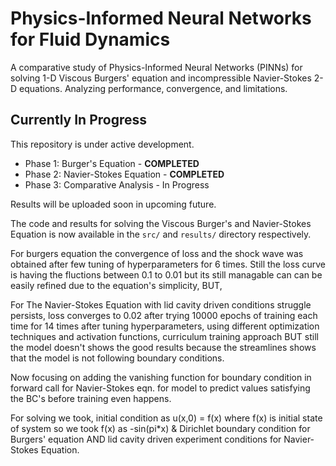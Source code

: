 # Physics-Informed Neural Networks for Fluid Dynamics
A comparative study of Physics-Informed Neural Networks (PINNs) for solving 1-D Viscous Burgers' equation and incompressible Navier-Stokes 2-D equations. Analyzing performance, convergence, and limitations.

## Currently In Progress 
This repository is under active development.
*   Phase 1: Burger's Equation - **COMPLETED** 
*   Phase 2: Navier-Stokes Equation - **COMPLETED** 
*   Phase 3: Comparative Analysis - In Progress

Results will be uploaded soon in upcoming future.

The code and results for solving the Viscous Burger's and Navier-Stokes Equation is now available in the `src/` and `results/` directory respectively.

For burgers equation the convergence of loss and the shock wave was obtained after few tuning of hyperparameters for 6 times. Still the loss curve is having the fluctions between 0.1 to 0.01 but its still managable can can be easily refined due to the equation's simplicity, BUT,

For The Navier-Stokes Equation with lid cavity driven conditions struggle persists, loss converges to 0.02 after trying 10000 epochs of training each time for 14 times after tuning hyperparameters, using different optimization techniques and activation functions, curriculum training approach BUT still the model doesn't shows the good results because the streamlines shows that the model is not following boundary conditions.

Now focusing on adding the vanishing function for boundary condition in forward call for Navier-Stokes eqn. for model to predict values satisfying the BC's before training even happens.

For solving we took, initial condition as u(x,0) = f(x) where f(x) is initial state of system so we took f(x) as -sin(pi*x) & Dirichlet boundary condition for Burgers' equation AND lid cavity driven experiment conditions for Navier-Stokes Equation. 

